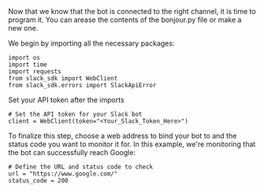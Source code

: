 Now that we know that the bot is connected to the right channel, it is time to program it. You can arease the contents of the bonjour.py file or make a new one.

We begin by importing all the necessary packages:

```
import os
import time
import requests
from slack_sdk import WebClient
from slack_sdk.errors import SlackApiError
```

Set your API token after the imports

```
# Set the API token for your Slack bot
client = WebClient(token="<Your_Slack_Token_Here>")
```

To finalize this step, choose a web address to bind your bot to and the status code you want to monitor it for. In this example, we're monitoring that the bot can successfully reach Google:
```
# Define the URL and status code to check
url = "https://www.google.com/"
status_code = 200
```

